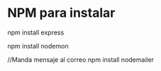 # NPM para instalar

npm install express

npm install nodemon

//Manda mensaje al correo
npm install nodemailer
